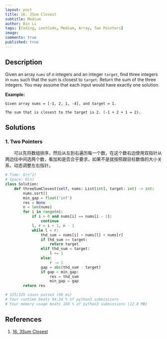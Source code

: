 ```yaml
---
layout: post
title: 16. 3Sum Closest
subtitle: Medium
author: Bin Li
tags: [Coding, LeetCode, Medium, Array, Two Pointers]
image: 
comments: true
published: true
---
```


## Description

Given an array `nums` of *n* integers and an integer `target`, find three integers in `nums` such that the sum is closest to `target`. Return the sum of the three integers. You may assume that each input would have exactly one solution.

**Example:**

```
Given array nums = [-1, 2, 1, -4], and target = 1.

The sum that is closest to the target is 2. (-1 + 2 + 1 = 2).
```


## Solutions
### 1. Two Pointers
　　可以先将数组排序，然后从左到右遍历每一个数，在这个数右边使用双指针从两边往中间选两个数，看加和是否合乎要求，如果不是就按照跟目标数值的大小关系，动态调整左右指针。

```python
# Time: O(n^2)
# Space: O(n)
class Solution:
    def threeSumClosest(self, nums: List[int], target: int) -> int:
        nums.sort()
        min_gap = float('inf')
        res = None
        n = len(nums)
        for i in range(n):
            if i > 0 and nums[i] == nums[i - 1]:
                continue
            l, r = i + 1, n - 1
            while l < r:
                thd_sum = nums[i] + nums[l] + nums[r]
                if thd_sum == target:
                    return target
                elif thd_sum < target:
                    l += 1
                else:
                    r -= 1
                gap = abs(thd_sum - target)
                if gap < min_gap:
                    res = thd_sum
                    min_gap = gap
        return res

# 125/125 cases passed (96 ms)
# Your runtime beats 94.34 % of python3 submissions
# Your memory usage beats 100 % of python3 submissions (12.8 MB)
```

## References
1. [16. 3Sum Closest](https://leetcode.com/problems/3sum-closest/)